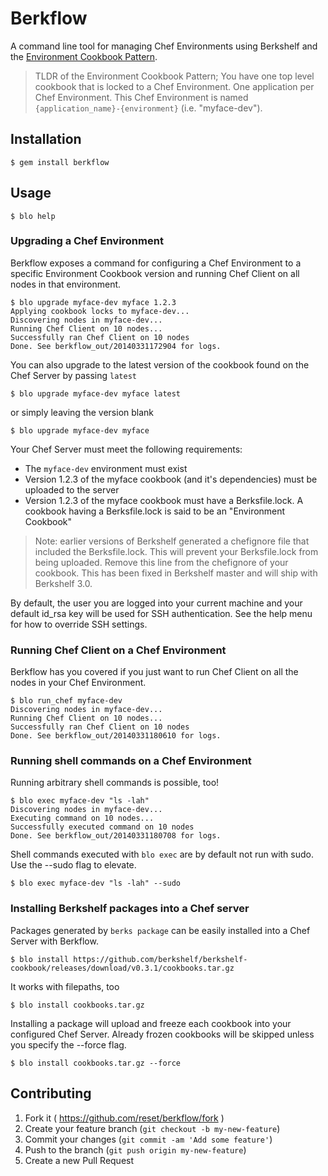# Berkflow

A command line tool for managing Chef Environments using Berkshelf and the [Environment Cookbook Pattern](http://vialstudios.logdown.com/posts/166848-the-environment-cookbook-pattern).

> TLDR of the Environment Cookbook Pattern; You have one top level cookbook that is locked to a Chef Environment. One application per Chef Environment. This Chef Environment is named `{application_name}-{environment}` (i.e. "myface-dev").

## Installation

    $ gem install berkflow

## Usage

    $ blo help

### Upgrading a Chef Environment

Berkflow exposes a command for configuring a Chef Environment to a specific Environment Cookbook version and running Chef Client on all nodes in that environment.

    $ blo upgrade myface-dev myface 1.2.3
    Applying cookbook locks to myface-dev...
    Discovering nodes in myface-dev...
    Running Chef Client on 10 nodes...
    Successfully ran Chef Client on 10 nodes
    Done. See berkflow_out/20140331172904 for logs.

You can also upgrade to the latest version of the cookbook found on the Chef Server by passing `latest`

    $ blo upgrade myface-dev myface latest

or simply leaving the version blank

    $ blo upgrade myface-dev myface

Your Chef Server must meet the following requirements:

  * The `myface-dev` environment must exist
  * Version 1.2.3 of the myface cookbook (and it's dependencies) must be uploaded to the server
  * Version 1.2.3 of the myface cookbook must have a Berksfile.lock. A cookbook having a Berksfile.lock is said to be an "Environment Cookbook"

> Note: earlier versions of Berkshelf generated a chefignore file that included the Berksfile.lock. This will prevent your Berksfile.lock from being uploaded. Remove this line from the chefignore of your cookbook. This has been fixed in Berkshelf master and will ship with Berkshelf 3.0.

By default, the user you are logged into your current machine and your default id_rsa key will be used for SSH authentication. See the help menu for how to override SSH settings.

### Running Chef Client on a Chef Environment

Berkflow has you covered if you just want to run Chef Client on all the nodes in your Chef Environment.

    $ blo run_chef myface-dev
    Discovering nodes in myface-dev...
    Running Chef Client on 10 nodes...
    Successfully ran Chef Client on 10 nodes
    Done. See berkflow_out/20140331180610 for logs.

### Running shell commands on a Chef Environment

Running arbitrary shell commands is possible, too!

    $ blo exec myface-dev "ls -lah"
    Discovering nodes in myface-dev...
    Executing command on 10 nodes...
    Successfully executed command on 10 nodes
    Done. See berkflow_out/20140331180708 for logs.

Shell commands executed with `blo exec` are by default not run with sudo. Use the --sudo flag to elevate.

    $ blo exec myface-dev "ls -lah" --sudo

### Installing Berkshelf packages into a Chef server

Packages generated by `berks package` can be easily installed into a Chef Server with Berkflow.

    $ blo install https://github.com/berkshelf/berkshelf-cookbook/releases/download/v0.3.1/cookbooks.tar.gz

It works with filepaths, too

    $ blo install cookbooks.tar.gz

Installing a package will upload and freeze each cookbook into your configured Chef Server. Already frozen cookbooks
will be skipped unless you specify the --force flag.

    $ blo install cookbooks.tar.gz --force

## Contributing

1. Fork it ( https://github.com/reset/berkflow/fork )
2. Create your feature branch (`git checkout -b my-new-feature`)
3. Commit your changes (`git commit -am 'Add some feature'`)
4. Push to the branch (`git push origin my-new-feature`)
5. Create a new Pull Request
